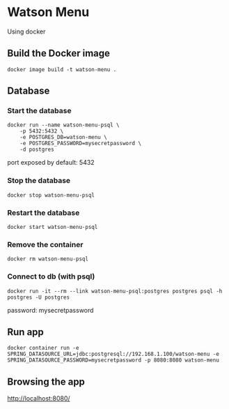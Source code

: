 # Watson Menu

Using docker

## Build the Docker image

```
docker image build -t watson-menu .
```

## Database

### Start the database

```
docker run --name watson-menu-psql \
    -p 5432:5432 \
    -e POSTGRES_DB=watson-menu \
    -e POSTGRES_PASSWORD=mysecretpassword \
    -d postgres
```

port exposed by default: 5432

### Stop the database

```
docker stop watson-menu-psql
```

### Restart the database

```
docker start watson-menu-psql
```

### Remove the container

```
docker rm watson-menu-psql
```

### Connect to db (with psql)

```
docker run -it --rm --link watson-menu-psql:postgres postgres psql -h postgres -U postgres
```

password: mysecretpassword


## Run app

```
docker container run -e SPRING_DATASOURCE_URL=jdbc:postgresql://192.168.1.100/watson-menu -e SPRING_DATASOURCE_PASSWORD=mysecretpassword -p 8080:8080 watson-menu
```

## Browsing the app

[http://localhost:8080/](http://localhost:8080/)
